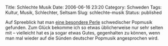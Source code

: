 Title: Schlechte Musik
Date: 2006-06-16 23:20
Category: Schweden
Tags: Kultur, Musik, Schlechter, Seltsam
Slug: schlechte-musik
Status: published

Auf Spreeblick hat man [eine besondere
Perle](http://www.spreeblick.com/2006/06/16/annabot/) schwedischer
Popmusik gefunden. Zum Glück bekomme ich so etwas üblicherweise nur sehr
selten mit – vielleicht hat es ja sogar etwas Gutes, gegenhalten zu
können, wenn man mal wieder auf die Sünden deutscher Popmusik
angesprochen wird.

